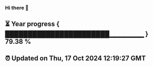 ### Hi there 👋
⏳ Year progress { ███████████████████████▁▁▁▁▁▁▁ } 79.38 %
---
⏰ Updated on Thu, 17 Oct 2024 12:19:27 GMT
---
